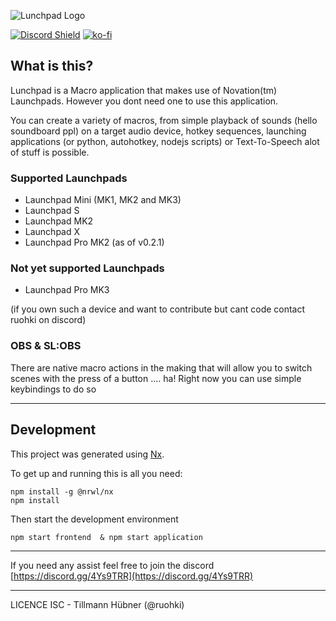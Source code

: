 ![Lunchpad Logo](https://github.com/ruohki/lunchpad/raw/master/.github/logo.png)

[![Discord Shield](https://discordapp.com/api/guilds/658127965183541255/widget.png?style=shield)](https://discord.com/invite/4Ys9TRR)
[![ko-fi](https://www.ko-fi.com/img/githubbutton_sm.svg)](https://ko-fi.com/X8X71UNDO)


## What is this?
Lunchpad is a Macro application that makes use of Novation(tm) Launchpads.
However you dont need one to use this application.

You can create a variety of macros, from simple playback of sounds (hello soundboard ppl) on a target audio device, hotkey sequences, launching applications (or python, autohotkey, nodejs scripts) or Text-To-Speech alot of stuff is possible.

### Supported Launchpads
- Launchpad Mini (MK1, MK2 and MK3)
- Launchpad S
- Launchpad MK2
- Launchpad X
- Launchpad Pro MK2 (as of v0.2.1)

### Not yet supported Launchpads
- Launchpad Pro MK3

(if you own such a device and want to contribute but cant code contact ruohki on discord)


### OBS & SL:OBS
There are native macro actions in the making that will allow you to switch scenes with the press of a button .... ha!
Right now you can use simple keybindings to do so


---
## Development
This project was generated using [Nx](https://nx.dev).

To get up and running this is all you need:
```
npm install -g @nrwl/nx
npm install
```

Then start the development environment
```
npm start frontend  & npm start application
```

---
If you need any assist feel free to join the discord [https://discord.gg/4Ys9TRR](https://discord.gg/4Ys9TRR)

---
LICENCE ISC - Tillmann Hübner (@ruohki)

